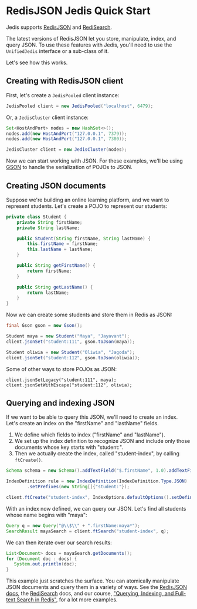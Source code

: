 # RedisJSON Jedis Quick Start

Jedis supports [RedisJSON](https://oss.redis.com/redisjson/) and [RediSearch](https://oss.redis.com/redisearch/).

The latest versions of RedisJSON let you store, manipulate, index, and query JSON.
To use these features with Jedis, you'll need to use the `UnifiedJedis` interface or a sub-class of it.

Let's see how this works.

## Creating with RedisJSON client

First, let's create a `JedisPooled` client instance:

```java
JedisPooled client = new JedisPooled("localhost", 6479);
```

Or, a `JedisCluster` client instance:

```java
Set<HostAndPort> nodes = new HashSet<>();
nodes.add(new HostAndPort("127.0.0.1", 7379));
nodes.add(new HostAndPort("127.0.0.1", 7380));

JedisCluster client = new JedisCluster(nodes);
```

Now we can start working with JSON. For these examples, we'll be using [GSON](https://github.com/google/gson)
to handle the serialization of POJOs to JSON.

## Creating JSON documents

Suppose we're building an online learning platform, and we want to represent students.
Let's create a POJO to represent our students:

```java
private class Student {
    private String firstName;
    private String lastName;

    public Student(String firstName, String lastName) {
        this.firstName = firstName;
        this.lastName = lastName;
    }

    public String getFirstName() {
        return firstName;
    }

    public String getLastName() {
        return lastName;
    }
}
```

Now we can create some students and store them in Redis as JSON:

```java
final Gson gson = new Gson();

Student maya = new Student("Maya", "Jayavant");
client.jsonSet("student:111", gson.toJson(maya));

Student oliwia = new Student("Oliwia", "Jagoda");
client.jsonSet("student:112", gson.toJson(oliwia));
```

Some of other ways to store POJOs as JSON:

```
client.jsonSetLegacy("student:111", maya);
client.jsonSetWithEscape("student:112", oliwia);
```

## Querying and indexing JSON

If we want to be able to query this JSON, we'll need to create an index. Let's create an index on the "firstName" and "lastName" fields.

1. We define which fields to index ("firstName" and "lastName").
2. We set up the index definition to recognize JSON and include only those documents whose key starts with "student:".
3. Then we actually create the index, called "student-index", by calling `ftCreate()`.

```java
Schema schema = new Schema().addTextField("$.firstName", 1.0).addTextField("$" + ".lastName", 1.0);

IndexDefinition rule = new IndexDefinition(IndexDefinition.Type.JSON)
        .setPrefixes(new String[]{"student:"});

client.ftCreate("student-index", IndexOptions.defaultOptions().setDefinition(rule), schema);
```

With an index now defined, we can query our JSON. Let's find all students whose name begins with "maya":

```java
Query q = new Query("@\\$\\" + ".firstName:maya*");
SearchResult mayaSearch = client.ftSearch("student-index", q);
```

We can then iterate over our search results:

```java
List<Document> docs = mayaSearch.getDocuments();
for (Document doc : docs) {
   System.out.println(doc);
}
```

This example just scratches the surface. You can atomically manipulate JSON documents and query them in a variety of ways.
See the [RedisJSON docs](https://oss.redis.com/redisjson/), the [RediSearch](https://oss.redis.com/redisearch/) docs,
and our course, ["Querying, Indexing, and Full-text Search in Redis"](https://university.redis.com/courses/ru203/),
for a lot more examples.
